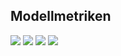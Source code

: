 ## Modellmetriken
![](https://asset.cml.dev/812dc72ffd2b1120c29ebdeb9bbe370586723c62?cml=png)
![](https://asset.cml.dev/ab29f73f0331303ebd69725f0caa17856f1701c7?cml=png)
![](https://asset.cml.dev/f3db01b4540b6d9b4e23e8695f871dbf28fed99f?cml=png)
![](https://asset.cml.dev/4068538a6ae7083e02e22850efdca00590418ee3?cml=png)
